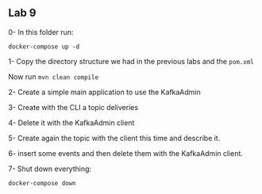 ## Lab 9

0- In this folder run:

```
docker-compose up -d
```

1- Copy the directory structure we had in the previous labs and the `pom.xml`

Now run `mvn clean compile`

2- Create a simple main application to use the KafkaAdmin

3- Create with the CLI a topic deliveries

4- Delete it with the KafkaAdmin client

5- Create again the topic with the client this time and describe it.

6- insert some events and then delete them with the KafkaAdmin client.

7- Shut down everything:

```
docker-compose down
```

